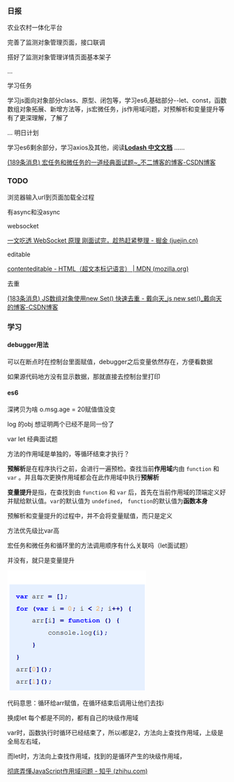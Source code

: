 ### 日报

农业农村一体化平台

完善了监测对象管理页面，接口联调

搭好了监测对象管理详情页面基本架子

...

学习任务

学习js面向对象部分class、原型、闭包等，学习es6,基础部分--let、const，函数数组对象拓展、新增方法等，js宏微任务，js作用域问题，对预解析和变量提升等有了更深理解，了解了

...
明日计划

学习es6剩余部分，学习axios及其他，阅读[**Lodash 中文文档**](https://www.lodashjs.com/)
......

[(189条消息) 宏任务和微任务的一道经典面试题~_不二博客的博客-CSDN博客](https://blog.csdn.net/qq_39157944/article/details/105157472)





### TODO



浏览器输入url到页面加载全过程

有async和没async



websocket

[一文吃透 WebSocket 原理 刚面试完，趁热赶紧整理 - 掘金 (juejin.cn)](https://juejin.cn/post/7020964728386093093)



editable

[contenteditable - HTML（超文本标记语言） | MDN (mozilla.org)](https://developer.mozilla.org/zh-CN/docs/Web/HTML/Global_attributes/contenteditable)



去重

[(183条消息) JS数组对象使用new Set() 快速去重 - 戴向天_js new set()_戴向天的博客-CSDN博客](https://blog.csdn.net/weixin_41088946/article/details/118915409)



### 学习

#### debugger用法

可以在断点时在控制台里面赋值，debugger之后变量依然存在，方便看数据

如果源代码地方没有显示数据，那就直接去控制台里打印









#### es6

深拷贝为啥    o.msg.age = 20赋值值没变

log 的obj		想证明两个已经不是同一份了



var let 经典面试题



方法的作用域是单独的，等循环结束才执行？

**预解析**是在程序执行之前，会进行一遍预检。查找当前**作用域**内由 `function` 和 `var` 。并且每次更换作用域都会在此作用域中执行**预解析**

**变量提升**是指，在查找到由 `function` 和 `var` 后，首先在当前作用域的顶端定义好并赋给默认值。`var`的默认值为 `undefined`， `function`的默认值为**函数本身**

预解析和变量提升的过程中，并不会将变量赋值，而只是定义

方法优先级比var高

宏任务和微任务和循环里的方法调用顺序有什么关联吗（let面试题）

并没有，就只是变量提升

![image-20230703203656810](7_3.assets/image-20230703203656810.png)

代码意思：循环给arr赋值，在循环结束后调用让他们去找i

换成let 每个都是不同的，都有自己的块级作用域

var时，函数执行时循环已经结束了，所以i都是2，方法向上查找作用域，上级是全局左右域，

而let时，方法向上查找作用域，找到的是循环产生的块级作用域，

[彻底弄懂JavaScript作用域问题 - 知乎 (zhihu.com)](https://zhuanlan.zhihu.com/p/161398465)





